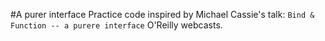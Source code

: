 #A purer interface
Practice code inspired by Michael Cassie's talk:
```Bind & Function -- a purere interface```
O'Reilly webcasts.


